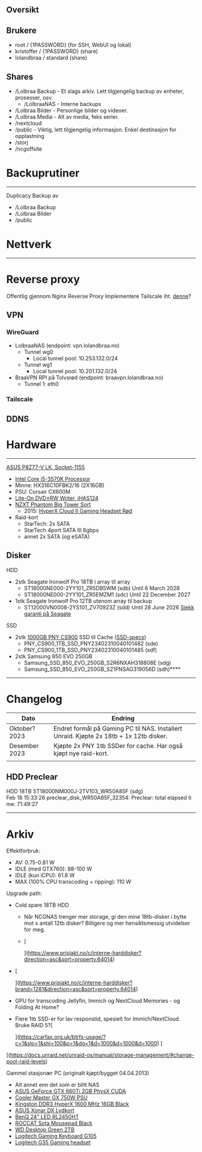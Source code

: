  Oversikt
---
## Brukere
- root 	/	{1PASSWORD} 	(for SSH, WebUI og lokal)
- kristoffer / 	{1PASSWORD} 	(share)
- lolandbraa 	/ 	standard	(share)
## Shares
- /Lolbraa Backup - Et slags arkiv. Lett tilgjengelig backup av enheter, prosesser, osv.
	- /LolbraaNAS - Interne backups
- /Lolbraa Bilder - Personlige bilder og videoer.
- /Lolbraa Media - Alt av media, feks serier.
- /nextcloud
- /public - Viktig, lett tilgjengelig informasjon. Enkel destinasjon for opplastning
- /storj
- /ncgoffsite
# Backuprutiner
---
Duplicacy
Backup av
* /Lolbraa Backup
* /Lolbraa Bilder
* /public
# Nettverk
---
# Reverse proxy
Offentlig gjennom Nginx Reverse Proxy
Implementere Tailscale iht. [denne](https://www.reddit.com/r/unRAID/comments/10xdx5g/how_to_share_services_with_a_custom_domain_no/)?
## VPN
### WireGuard
- LolbraaNAS (endpoint: vpn.lolandbraa.no)
	- Tunnel wg0
		- Local tunnel pool: 10.253.132.0/24
	- Tunnel wg1
		- Local tunnel pool: 10.201.132.0/24
- BraaVPN RPI på Tolvsrød (endpoint: braavpn.lolandbraa.no)
	- Tunnel 1: eth0

### Tailscale

## DDNS



# Hardware
---
 [ASUS P8Z77-V LK, Socket-1155](https://www.komplett.no/product/771425?noredirect=true "‌")
- [Intel Core i5-3570K Processor](https://www.komplett.no/product/660227?noredirect=true "‌")
- Minne: HX316C10FBK2/16 (2X16GB)
- PSU: Corsair CX600M
- [Lite-On DVD±RW Writer, iHAS124](https://www.komplett.no/product/768359?noredirect=true "‌")
- [NZXT Phantom Big Tower Sort](https://www.komplett.no/product/605768?noredirect=true "‌")
    - 2015: [HyperX Cloud II Gaming Headset Rød](https://www.komplett.no/product/835972?noredirect=true "‌")
- Raid-kort
    - StarTech: 2x SATA
    - StarTech 4port SATA III 6gbps
    - annet 2x SATA (og eSATA)
## Disker
HDD
- 2stk Seagate Ironwolf Pro 18TB i array til array
    - ST18000NE000-2YY101_ZR5DB5WM (sdb) Until 6 March 2028
    - ST18000NE000-2YY101_ZR5EMZM1 (sdc) Until 22 December 2027
- 1stk Seagate Ironwolf Pro 12TB utenom array til backup
    - ST12000VN0008-2YS101_ZV70923Z (sdd) Until 28 June 2026
[Sjekk garanti på Seagate](https://www.seagate.com/gb/en/support/warranty-and-replacements/)

SSD
- 2stk [1000GB PNY CS900](https://www.elkjop.no/product/pc-datautstyr-og-kontor/lagring/intern-ssd/pny-cs900-25-1000-gb-serial-ata-iii-3d-tlc/519630?utm_source=prisjakt&utm_medium=pricecomparison&utm_campaign=prisjakt-listing-5 "‌") SSD til Cache ([SSD-specs](https://www.techpowerup.com/ssd-specs/#PNY%20CS900 "‌"))
	- PNY_CS900_1TB_SSD_PNY23402310040101482 (sde)
	- PNY_CS900_1TB_SSD_PNY23402310040101485 (sdf)
- 2stk Samsung 850 EVO 250GB
	- Samsung_SSD_850_EVO_250GB_S2R6NXAH318808E (sdg)
	- Samsung_SSD_850_EVO_250GB_S21PNSAG319056D (sdh)****

---
# Changelog

| Dato           | Endring                                                                                 |
| -------------- | --------------------------------------------------------------------------------------- |
| Oktober? 2023 | Endret formål på Gaming PC til NAS. Installert Unraid. Kjøpte 2x 18tb + 1x 12tb disker. |
| Desember 2023  | Kjøpte 2x PNY 1tb SSDer for cache. Har også kjøpt nye raid-kort.                        |
|                |                                                                                         |

## HDD Preclear
HDD 18TB ST18000NM000J-2TV103_WR50A85F (sdg) Feb 18 15:33:26 preclear_disk_WR50A85F_32354: Preclear: total elapsed time: 71:49:27

---
# Arkiv
Effektforbruk:

- AV: 0.75-0.81 W
- IDLE (med GTX760): 88-100 W
- IDLE (kun iCPU): 61.8 W
- MAX (100% CPU transcoding + ripping): 110 W

Upgrade path:

- Cold spare 18TB HDD
    - Når NCGNAS trenger mer storage, gi den mine 18tb-disker i bytte mot x antall 12tb disker? Billigere og mer hensiktsmessig utvidelser for meg.
    - [
        
        ](https://www.prisjakt.no/c/interne-harddisker?direction=asc&sort=property.64014)

- [
    
    ](https://www.prisjakt.no/c/interne-harddisker?brand=1281&direction=asc&sort=property.64014)
- GPU for transcoding Jellyfin, Immich og NextCloud Memories - og Folding At Home?
- Flere 1tb SSD-er for lav responstid, spesielt for Immich/NextCloud. Bruke RAID 5?[
    
    ](https://carfax.org.uk/btrfs-usage/?c=1&slo=1&shi=100&p=1&dg=1&d=1000&d=1000&d=1000)
[

](https://docs.unraid.net/unraid-os/manual/storage-management/#change-pool-raid-levels)

Gammel stasjonær PC (originalt kjøpt/bygget 04.04.2013)

- Alt annet enn det som er blitt NAS
- [ASUS GeForce GTX 660Ti 2GB PhysX CUDA](https://www.komplett.no/product/759240?noredirect=true "‌")
- [Cooler Master GX 750W PSU](https://www.komplett.no/product/593204?noredirect=true "‌")
- [Kingston DDR3 HyperX 1600 MHz 16GB Black](https://www.komplett.no/product/776634?noredirect=true "‌")
- [ASUS Xonar DX Lydkort](https://www.komplett.no/product/347274?noredirect=true "‌")
- [BenQ 24" LED RL2450HT](https://www.komplett.no/product/657567?noredirect=true "‌")
- [ROCCAT Sota Mousepad Black](https://www.komplett.no/product/498331?noredirect=true "‌")
- [WD Desktop Green 2TB](https://www.komplett.no/product/760514?noredirect=true "‌")
- [Logitech Gaming Keyboard G105](https://www.komplett.no/product/649474?noredirect=true "‌")
- [Logitech G35 Gaming headset](https://www.komplett.no/product/435893?noredirect=true "‌")